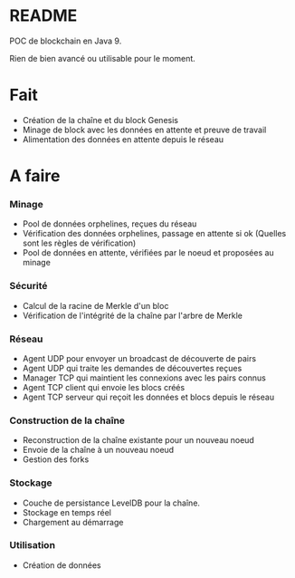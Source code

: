 # README #

POC de blockchain en Java 9.

Rien de bien avancé ou utilisable pour le moment.

# Fait 
- Création de la chaîne et du block Genesis
- Minage de block avec les données en attente et preuve de travail
- Alimentation des données en attente depuis le réseau


# A faire

### Minage
- Pool de données orphelines, reçues du réseau
- Vérification des données orphelines, passage en attente si ok (Quelles sont les règles de vérification)
- Pool de données en attente, vérifiées par le noeud et proposées au minage

### Sécurité
- Calcul de la racine de Merkle d'un bloc
- Vérification de l'intégrité de la chaîne par l'arbre de Merkle


### Réseau
- Agent UDP pour envoyer un broadcast de découverte de pairs
- Agent UDP qui traite les demandes de découvertes reçues
- Manager TCP qui maintient les connexions avec les pairs connus
- Agent TCP client qui envoie les blocs créés
- Agent TCP serveur qui reçoit les données et blocs depuis le réseau

### Construction de la chaîne
- Reconstruction de la chaîne existante pour un nouveau noeud
- Envoie de la chaîne à un nouveau noeud
- Gestion des forks

### Stockage
- Couche de persistance LevelDB pour la chaîne.
- Stockage en temps réel
- Chargement au démarrage


### Utilisation
- Création de données